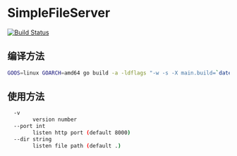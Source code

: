 # SimpleFileServer

[![Build Status](https://travis-ci.org/robfig/cron.svg?branch=master)](https://travis-ci.org/Demired/SimpleFileServer)

## 编译方法

```sh
GOOS=linux GOARCH=amd64 go build -a -ldflags "-w -s -X main.build=`date '+%m/%d/%Y'` -X main.version=2.0"
```

## 使用方法

```sh
  -v
        version number
  --port int
        listen http port (default 8000)
  --dir string
        listen file path (default .)
```
